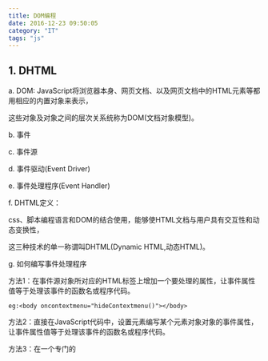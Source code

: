 ```yaml
---
title: DOM编程
date: 2016-12-23 09:50:05
category: "IT"
tags: "js"
---
```


## 1. DHTML

a. DOM: JavaScript将浏览器本身、网页文档、以及网页文档中的HTML元素等都用相应的内置对象来表示，

这些对象及对象之间的层次关系统称为DOM(文档对象模型)。

b. 事件

c. 事件源

d. 事件驱动(Event Driver)

e. 事件处理程序(Event Handler)

f. DHTML定义：

css、脚本编程语言和DOM的结合使用，能够使HTML文档与用户具有交互性和动态变换性，

这三种技术的单一称谓叫DHTML(Dynamic HTML,动态HTML)。

g. 如何编写事件处理程序

方法1：在事件源对象所对应的HTML标签上增加一个要处理的属性，让事件属性值等于处理该事件的函数名或程序代码。
```
eg:<body oncontextmenu="hideContextmenu()"></body>
```
方法2：直接在JavaScript代码中，设置元素编写某个元素对象对象的事件属性，让事件属性值等于处理该事件的函数名或程序代码。

方法3：在一个专门的<script>标签对中编写某个元素对象的某种事件处理程序代码，并用for属性指定事件源和用event属性指定事件名。
```
eg:<script language="javascript" for="document" event="oncontextmenu">

window.event.returnValue=false;

</script>
```
## 2. window对象

window代表整个浏览器窗口

window对象的成员方法：

alert方法

confirm方法

prompt方法：显示用户输入框，返回用户输入的内容，可以有初始值。

navigate方法：让浏览器自动导航到指定页面

setInterval方法：浏览器每隔多长时间调用setInterval中程序代码。设置的时间以毫秒为单位。

setTimeout方法：设置浏览器过多长时间以后执行指定程序代码，时间以毫秒为单位。

clearInterval方法：取消前面etInterval方法进行的设置，参数须为etInterval方法的返回值。

clearTimeout方法：。。。

moveTo方法：用于将浏览器窗口移动到屏幕的某个位置。

resizeTo方法：改变浏览窗口大小，浏览器左上角坐标保持不变。

open方法：打开新窗口。

showModalDialog方法：显示对话框窗口。

showLessModalDialog方法：显示非。。。

frames数组对象
```
<frameset>

<frame></frame>

<frame></frame>

</frameset>
```
注意parent和top对象的区别

Event对象

用于获取和设置当前对象的有关信息

属性：

altKey:判断alt键是否按下，按下则为true，否则为false。

ctrlKey

shiftKey

clientX,clientY:窗口客户区（有效区）x,y坐标

screenX,screenY:用于设置和返回相对屏幕顶点的x,y坐标

offsetX,offsetY:用于设置和返回相对事件源的x,y坐标

X,Y:用于设置和返回相对事件源的父元素的x,y坐标

returnValue:用于设置和返回事件的返回值，以便浏览器判断是否需要对当前事件按照默认的方式进行处理，

设

置为false则浏览器会取消该事件的默认处理。

cancelBubble：用于设置事件是否向下传递

srcElement:用于设置和返回发生当前事件的事件源对象

keyCode:用于设置和返回键盘按下和弹起时按键的Unicode码值

button:鼠标事件

事件

专用事件

onload事件：浏览器装载完整个网页之后发生

onunload事件：浏览器窗口卸载完网页文档之后的事件

onbeforeunload：浏览器窗口卸载完网页文档之前的事件

通用事件

onclick事件

onmousemove事件

onmouseover事件

onmouseout事件

onmousedown事件

onmouseup事件

onkeydown事件

onkeyup事件

onkeypress事件：用户按下数字或字母键，按下并弹起两个步骤

window对象属性

closed：窗口是否关闭

opener：返回打开当前窗口的对象，如在父窗口中打开一个子窗口，子窗口的opener就是父窗口对象

defaultstatus：默认情况下状态栏显示的文本内容

status:设置和返回窗口状态栏当前正在显示的文本内容

screenTop:返回窗口左上角顶点在屏幕上的垂直位置

screenLeft:返回窗口左上角顶点在屏幕上的水平位置

对象类型的属性

location对象：用于设置和获得当前网页文档的url信息

window.location.href="www.baidu.com"; //等效于window.navigate("www.baidu.com");定向到某一网页

window.location.replace("www.baidu.com"); //可以用于载入一个新网页，替换掉原来的网页

window.location.reload("www.baidu.com"); //重新载入，刷新

event对象：获取和设置当前发生的事件的有关信息

frames数组对象：表示窗口中所有中所有子窗口的集合，frameset标签会将浏览器窗口划分为若干子窗口，这些子窗口就用frames表示

screen对象：提供显示器色彩度和分辨率信息

clipboardData对象：提供了读写剪贴板的若干方法

history对象：提供了重新装载浏览器曾新访问过了的URL列表中的若干方法

document对象：代表整个网页文档

## 3. document对象

cookie

cookie是什么？

cookie由服务器颁发给浏览器，浏览器首次访问服务器时，服务器将cookie信息保存在浏览器中，浏览器将cookie信息保存在cookie存储区中，

浏览器下次访问服务器时将cookie信息带过去，cookie因服务器而不同。不同的浏览器cookie信息也不相同。

**关于cookie的第二讲没有看完**

属性

与&lt;body&gt;标签相关的属性

alinkColor属性：超链接被选中时的颜色

linkColor属性：超链接在正常状态下的颜色

vlinkColor属性：访问过的超链接的颜色

bgColor属性:文档背景颜色

fgColor属性：用于指定文档中文本的默认前景色

**js中颜色名称的字符串也可以是16进制rgb颜色值

描述网

页文档信息的属性：

charset属性：设置和返回浏览器显示网页内容时所使用的当前编码字符集

defaultCharset：返回浏览器缺省编码字符集名称

cookie属性：设置和返回cookie字符串

fileCreatedDate属性：用于返回网页文档的创建时间，返回值为字符串

fileModifiedDate:网页文档的修改时间，返回值为字符串

fileSize:当前网页文档的大小

lastModified:用于返回web服务器向浏览器传递当前文档内容时，伴随发送的last-Modified头时的日期字符串格式

url:用于设置或返回浏览器访问当前网页时所采用的URL地址

URLUnencoded:返回浏览器访问当前网页时所采用的URL地址解码后的字符串

referrer:用于返回导航到当前网页的超链接源的URL地址

对象属性

forms数组：代表HTML文档所有form标签对的集合

anchors数组：代表HTML文档中所有指定name属性或id属性a标签对的集合，当对a标签指定了name或id属性，它就成了

定为标记符。anchors也即是定为标记的集合。

links数组：代表HTML文档中所有指定href属性a标签对的集合

images数组：代表所有image标签对的集合

scripts数组：代表所有script标签的集合

applets数组：代表所有applet标签的集合，Java中的一个专门技术

all数组：所有标签对象的集合

styleSheets数组对象：代表HTML文档中所有style,link标签或者是通过import语句定义和引用的样式表的集合

body对象：代表HTML文档中的body标签对，body中的元素可以作为body对象属性来引用

title对象：代表HTML文档中的title标签对，可以设置显示在浏览器标题栏上的内容

注：一般来说每个HTML标签在JavaScript中都有与之相对应的对象，HTML标签所有属性在JavaScript的对象中也有与之相对应的属性(并非一一对应)

HTML元素对象与HTML元素标签之间的关系

id属性值不能重复，但name属性则可以

&lt;script&gt;标签的属性

defer：不用设置属性值的属性，装载的过程中不执行&lt;script&gt;标签对中的内容，装载完成之后才执行。

如果&lt;script&gt;标签对中有document.write(),document.write()执行的结果会覆盖原来的网页

language属性

type属性：W3C要求用type代替language属性，&lt;script type="text/javascript"&gt;&lt;/script&gt;

src属性：引用js文件

**一个web服务器如何借助image标签来收集其他web站点的页面访问次数的？

**使用script标签的src属性为其他站点的网页提供各种扩展功能。

方法

write方法：用于动态的向HTML文档中写入内容

writeln方法：可换行

open方法：打开新文档。建议使用window的open方法，功能一样。

close方法：关闭文档流。

clear方法：清除文档中的所有内容。

等价于一

下两句，最好用下面两句

document.write("");

document.close();

getElementById方法

getElementByName方法

getElementByTagName方法

createElement方法：产生代表HTML元素的对象

createStyleSheet：产生样式表，或增加样式规则

文档加密

没听完。。。

## 4. body对象

body对象--方法举例

appendChild方法：将一个对象所对应的HTML元素作为body标签对最后一个元素添加到body标签对中。
```
eg:

<script language="javascript" name=script1>

function createA(){

var oa=document.createElement("A");

oa.href="http://www.baidu.com";

oa.innerText="我的百度";

document.body.appendChild(oa);

}

</script>

<body onload="createA()">

下面的链接是动态产生的<br>

<body>
```
专用属性：

background属性：用于设置网页背景图片URL地址

bgProperties属性：用于设置背景图片是否随网页文档的滚动而滚动，缺省值是空字符串，表示背景图片随网页文档的滚动而滚动。设置为fixed则不滚动了。

text属性：用于设置和返回网页文档的文本的显示颜色。

topMarginx

bottomMargin

leftMargin

rightMargin

分别用于设置网页文档的上边距下边距，左边距右边距

通用属性：

id属性：用于设置和返回HTML元素的id属性值。id属性值用于给html元素指定唯一标识名。

name属性：用于设置和返回HTML元素的name属性值。

className属性：用于设置和返回HTML元素的class属性值。

innerText属性：用于设置和返回HTML元素的标签对之间的内容。返回只返回文本。

innerHTML属性：返回连同标签和文本一起返回。

outerText属性：设置和返回HTML标签符号本身和嵌套在他里面的内容。

outerHTML属性：

offsetTop

offsetLeft

用于设置或返回元素边界左上角顶点相对于他上层HTML元素左上角顶点的垂直和水平距离。

offsetWidth

offsetHeight

返回HTML元素对象自身的宽度和高度。

clientTop

clientLeft

返回元素对象客户区左上角顶点相对于自身边界的垂直和水平距离。

scroll对象：用于设置和返回HTML元素中是否显示滚动条。字符串类型，有三个值yes\no\auto

scrollTop属性：用于设置和返回HTML元素上边界与当前被显示的内容上边界之间的距离。

scrollLeft属性：用于设置和返回HTML元素左边界与当前被显示的内容左边界之间的距离。

scrollWidth属性

scrollHeight属性

返回HTML元素整个内容的宽度和高度，包括当前没有显示的那部分内容。

body对象--事件

onselectstart和onscroll事件

onselectstart事件

选取网页文档内容时发生，若该事件处理函数返回FALSE则禁止复制网页文档中的内容

onscrol

l事件：拖动滚动条时发生的事件。

onselectstart和onscroll事件应用实例。

body对象--对象类型属性

all数组与style对象

all：某个对象对应的HTML标签中所包含的所有的HTML子元素对象的集合。使用方式上和document的all属性用法相同。

style对象：用于设置某个对象对应的HTML标签的样式风格。

eg：在页面上实现图标的漂浮移动实例

## 5. form对象

Form对象

form对象最主要的功能是能够直接访问HTML文档中的Form表单。一个web页面中可以有一个或多个form表单，

使用document.forms数组对象可以访问到各form表单。可以将&lt;form&gt;标签中嵌入的表单字段元素的名称作为form对象属性，

来引用该表单字段元素所对应的对象。

submit方法：用于向服务器提交表单数据，该方法并不产生onsubmit事件。

item方法：返回代表form表单中某个表单字段元素所对应的对象，接受的参数可以是表单字段元素的名称，

也可以是表单字段元素在form表单中的索引序号。item方法不能返回&lt;input type="image"&gt;类型表单字段元素。

form对象属性

name,target,title,enctype,encoding(IE6以前的浏览器只支持encoding属性),method,action

onsubmit事件

仅当onsubmit的处理函数返回true时表单方可被提交，否则不能被提交

form对象属性

all数组属性，通用属性，代表某个对象对应的html标签中包含的所有HTML子元素对象的集合，这里代表&lt;form&gt;

标签下所有元素对象的集合。

elements数组属性，代表form标签下除了&lt;input type=image&gt;之外的表单字段元素对象的集合。

children数组属性，所有直接子元素对象集合

## 6. form表单字段元素对象

属性：

defaultValue属性

disabled属性

form属性

readOnly属性

title属性

value属性

checked属性

列表框（select）专有属性

multiple属性

selectIndex属性

options属性

列表框选择相对象的属性

text属性

value属性

selected

index

方法：

blur方法

focus方法

click方法

setCapture方法

releaseCapture方法

selecte元素对象的add方法

事件：

onChange事件

onSelect事件

onFocus事件

onBlur事件